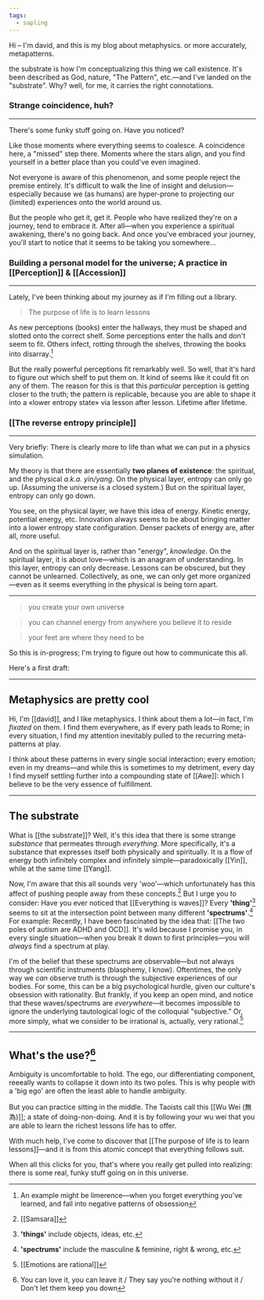 ```yaml
---
tags:
  - sapling
---
```


Hi – I'm david, and this is my blog about metaphysics. or more accurately, metapatterns.

the substrate is how I'm conceptualizing this thing we call existence. It's been described as God, nature, "The Pattern", etc.—and I've landed on the "substrate". Why? well, for me, it carries the right connotations.

### Strange coincidence, huh?
---
There's some funky stuff going on. Have you noticed?

Like those moments where everything seems to coalesce. A coincidence here, a "missed" step there. Moments where the stars align, and you find yourself in a better place than you could've even imagined.

Not everyone is aware of this phenomenon, and some people reject the premise entirely. It's difficult to walk the line of insight and delusion—especially because we (as humans) are hyper-prone to projecting our (limited) experiences onto the world around us.

But the people who get it, get it. People who have realized they're on a journey, tend to embrace it. After all—when you experience a spiritual awakening, there's no going back. And once you've embraced your journey, you'll start to notice that it seems to be taking you somewhere...

### Building a personal model for the universe; A practice in [[Perception]] & [[Accession]]
---
Lately, I've been thinking about my journey as if I'm filling out a library.

> The purpose of life is to learn lessons

As new perceptions (books) enter the hallways, they must be shaped and slotted onto the correct shelf. Some perceptions enter the halls and don't seem to fit. Others infect, rotting through the shelves, throwing the books into disarray.[^6]

But the really powerful perceptions fit remarkably well. So well, that it's hard to figure out which shelf to put them on. It kind of seems like it could fit on any of them. The reason for this is that this *particular* perception is getting closer to the truth; the pattern is replicable, because you are able to shape it into a «lower entropy state» via lesson after lesson. Lifetime after lifetime.

### [[The reverse entropy principle]]
---
Very briefly: There is clearly more to life than what we can put in a physics simulation.

My theory is that there are essentially **two planes of existence**: the spiritual, and the physical *a.k.a. yin/yang*. On the physical layer, entropy can only go up. (Assuming the universe is a closed system.) But on the spiritual layer, entropy can only go down.

You see, on the physical layer, we have this idea of energy. Kinetic energy, potential energy, etc. Innovation always seems to be about bringing matter into a lower entropy state configuration. Denser packets of energy are, after all, more useful. 

And on the spiritual layer is, rather than "energy", *knowledge*. On the spiritual layer, it is about love—which is an anagram of understanding. In this layer, entropy can only decrease. Lessons can be obscured, but they cannot be unlearned. Collectively, as one, we can only get more organized—even as it seems everything in the physical is being torn apart.


---




> you create your own universe

> you can channel energy from anywhere you believe it to reside

> your feet are where they need to be

So this is in-progress; I'm trying to figure out how to communicate this all.

Here's a first draft:

---
## Metaphysics are pretty cool
Hi, I'm [[david]], and I like metaphysics. I think about them a lot—in fact, I'm *fixated* on them. I find them everywhere, as if every path leads to Rome; in every situation, I find my attention inevitably pulled to the recurring meta-patterns at play. 

I think about these patterns in every single social interaction; every emotion; even in my dreams—and while this is sometimes to my detriment, every day I find myself settling further into a compounding state of [[Awe]]: which I believe to be the very essence of fulfillment.

---
## The substrate
What is [[the substrate]]? Well, it's this idea that there is some strange *substance* that permeates through *everything*. More specifically, it's a substance that expresses itself both physically and spiritually. It is a flow of energy both infinitely complex and infinitely simple—paradoxically [[Yin]], while at the same time [[Yang]].

Now, I'm aware that this all sounds very 'woo'—which unfortunately has this affect of pushing people away from these concepts.[^1] But I urge you to consider: Have you ever noticed that [[Everything is waves]]? Every **'thing'**[^2] seems to sit at the intersection point between many different **'spectrums'**.[^3] For example: Recently, I have been fascinated by the idea that: [[The two poles of autism are ADHD and OCD]].  It's wild because I promise you, in every single situation—when you break it down to first principles—you will *always* find a spectrum at play.

I'm of the belief that these spectrums are observable—but not always through scientific instruments (blasphemy, I know). Oftentimes, the only way we *can* observe truth is through the subjective experiences of our bodies. For some, this can be a big psychological hurdle, given our culture's obsession with rationality. But frankly, if you keep an open mind, and notice that these waves/spectrums are *everywhere*—it becomes impossible to ignore the underlying tautological logic of the colloquial "subjective." Or, more simply, what we consider to be irrational is, actually, very rational.[^4] 

---
## What's the use?[^5]
Ambiguity is uncomfortable to hold. The ego, our differentiating component, reeeally wants to collapse it down into its two poles. This is why people with a 'big ego' are often the least able to handle ambiguity.

But you can practice sitting in the middle. The Taoists call this [[Wu Wei (無為)]]; a state of doing-non-doing. And it is by following your wu wei that you are able to learn the richest lessons life has to offer.

With much help, I've come to discover that [[The purpose of life is to learn lessons]]—and it is from this atomic concept that everything follows suit.

When all this clicks for you, that's where you really get pulled into realizing: there is some real, funky stuff going on in this universe.





[^1]: [[Samsara]]
[^2]: **'things'** include objects, ideas, etc.
[^3]: **'spectrums'** include the masculine & feminine, right & wrong, etc.
[^4]: [[Emotions are rational]]
[^5]: You can love it, you can leave it / They say you're nothing without it / Don't let them keep you down
[^6]: An example might be limerence—when you forget everything you've learned, and fall into negative patterns of obsession
